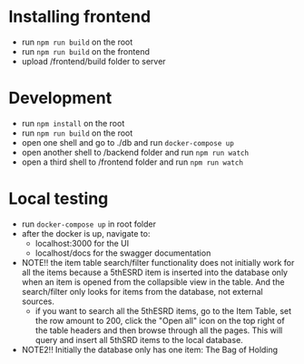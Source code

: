 # Installing frontend

- run `npm run build` on the root
- run `npm run build` on the frontend
- upload /frontend/build folder to server

# Development

- run `npm install` on the root
- run `npm run build` on the root
- open one shell and go to ./db and run `docker-compose up`
- open another shell to /backend folder and run `npm run watch`
- open a third shell to /frontend folder and run `npm run watch`

# Local testing

- run `docker-compose up` in root folder
- after the docker is up, navigate to:
  - localhost:3000 for the UI
  - localhost/docs for the swagger documentation
- NOTE!! the item table search/filter functionality does not initially work for all the items because
  a 5thESRD item is inserted into the database only when an item is opened from the collapsible view
  in the table. And the search/filter only looks for items from the database, not external sources.
  - if you want to search all the 5thESRD items, go to the Item Table, set the row amount to 200,
    click the "Open all" icon on the top right of the table headers and then browse through all the pages.
    This will query and insert all 5thSRD items to the local database.
- NOTE2!! Initially the database only has one item: The Bag of Holding
